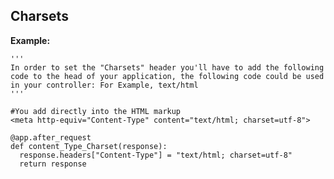 
Charsets
-------

**Example:**

    '''
    In order to set the "Charsets" header you'll have to add the following code to the head of your application, the following code could be used in your controller: For Example, text/html
    '''

    #You add directly into the HTML markup
    <meta http-equiv="Content-Type" content="text/html; charset=utf-8">

    @app.after_request
    def content_Type_Charset(response):
      response.headers["Content-Type"] = "text/html; charset=utf-8"
      return response
